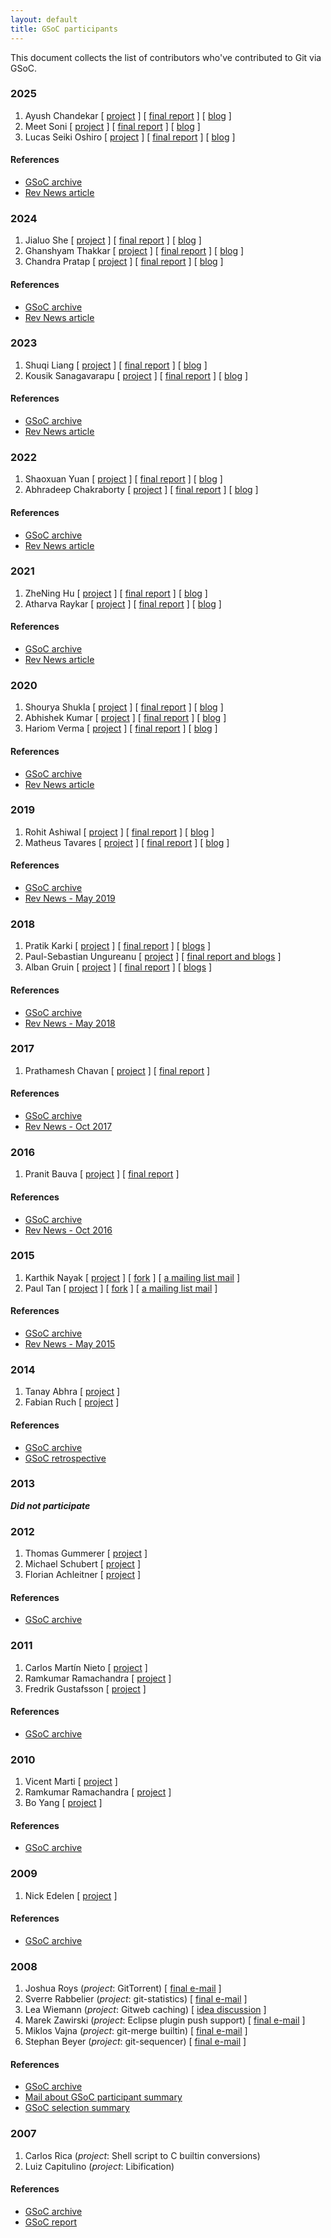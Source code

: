 ```yaml
---
layout: default
title: GSoC participants
---
```


This document collects the list of contributors who've contributed
to Git via GSoC.

<!-- [ [project]() ] [ [final report]() ] [ [blog]() ] -->

### 2025

1. Ayush Chandekar [ [project](TODO) ] [ [final report](https://ayu-ch.github.io/2025/08/29/gsoc-final-report.html) ] [ [blog](https://ayu-ch.github.io/) ]
2. Meet Soni [ [project](TODO) ] [ [final report](TODO) ] [ [blog](https://inosmeet.github.io/posts/gsoc25/) ]
3. Lucas Seiki Oshiro [ [project](TODO) ] [ [final report](https://lucasoshiro.github.io/gsoc-en/#final-report) ] [ [blog](https://lucasoshiro.github.io/gsoc-en/#weeks) ]

#### References

- [GSoC archive](TODO)
- [Rev News article](https://git.github.io/rev_news/2025/05/31/edition-123/)

### 2024

1. Jialuo She [ [project](https://summerofcode.withgoogle.com/archive/2024/projects/ukm4PTEF) ] [ [final report](https://luolibrary.com/2024/08/25/GSoC-Final-Report/) ] [ [blog](https://luolibrary.com/) ]
2. Ghanshyam Thakkar [ [project](https://summerofcode.withgoogle.com/archive/2024/projects/e9C4rhrv) ]  [ [final report](https://spectre10.github.io/posts/gsoc_final_report/) ] [ [blog](https://spectre10.github.io/) ]
3. Chandra Pratap [ [project](https://summerofcode.withgoogle.com/archive/2024/projects/tlh611d7) ]  [ [final report](https://chand-ra.github.io/2024/08/24/GSoC-Final-Report.html) ] [ [blog](https://chand-ra.github.io/) ]

#### References

- [GSoC archive](https://summerofcode.withgoogle.com/archive/2024/organizations/git)
- [Rev News article](https://git.github.io/rev_news/2024/05/31/edition-111/)

### 2023

1. Shuqi Liang [ [project](https://summerofcode.withgoogle.com/archive/2023/projects/Rkbc1Abe) ] [ [final report](https://cheskaqiqi.github.io/2023/08/22/Final/) ] [ [blog](https://cheskaqiqi.github.io/tags/GSoC/) ]
2. Kousik Sanagavarapu [ [project](https://summerofcode.withgoogle.com/archive/2023/projects/rck3kmq2) ]  [ [final report](https://five-sh.github.io/2023/08/26/the-final-report) ] [ [blog](https://five-sh.github.io/blog) ]

#### References

- [GSoC archive](https://summerofcode.withgoogle.com/archive/2023/organizations/git)
- [Rev News article](https://git.github.io/rev_news/2023/06/30/edition-100/)

### 2022

1. Shaoxuan Yuan [ [project](https://summerofcode.withgoogle.com/archive/2022/projects/hz4rcOUB) ] [ [final report](https://ffyuanda.github.io/blog/GSoC-final-blog/) ] [ [blog](https://ffyuanda.github.io/tags/#learn) ]
2. Abhradeep Chakraborty [ [project](https://summerofcode.withgoogle.com/archive/2022/projects/UPtA6qdf) ]  [ [final report](https://medium.com/@abhra303/gsoc-final-report-feaaacfae737) ] [ [blog](https://medium.com/@abhra303) ]

#### References

- [GSoC archive](https://summerofcode.withgoogle.com/archive/2022/organizations/git)
- [Rev News article](https://git.github.io/rev_news/2022/06/30/edition-88/)


### 2021

1. ZheNing Hu [ [project](https://summerofcode.withgoogle.com/archive/2021/projects/5443907994779648) ] [ [final report](https://github.com/adlternative/adlternative.github.io/blob/gh-pages/blogs/gsoc/GSOC-Git-Final-Blog.md) ] [ [blog](https://github.com/adlternative/adlternative.github.io/tree/gh-pages/blogs/gsoc/) ]
2. Atharva Raykar [ [project](https://summerofcode.withgoogle.com/archive/2021/projects/5071550033690624) ] [ [final report](https://github.com/tfidfwastaken/gitnotes/blob/main/final-report.md) ] [ [blog](https://github.com/tfidfwastaken/gitnotes/tree/main) ]

#### References

- [GSoC archive](https://summerofcode.withgoogle.com/archive/2021/organizations/6398200235163648)
- [Rev News article](https://git.github.io/rev_news/2021/05/27/edition-75/)


### 2020

1. Shourya Shukla [ [project](https://summerofcode.withgoogle.com/archive/2020/projects/4541259818991616) ] [ [final report](https://shouryashukla.blogspot.com/2020/08/the-final-report.html) ] [ [blog](https://shouryashukla.blogspot.com/search/label/GSoC) ]
2. Abhishek Kumar [ [project](https://summerofcode.withgoogle.com/archive/2020/projects/6510085276172288) ] [ [final report](https://github.com/abhishekkumar2718/GSoC20/blob/master/README.md) ] [ [blog](https://abhishekkumar2718.github.io/gsoc/) ]
3. Hariom Verma [ [project](https://summerofcode.withgoogle.com/archive/2020/projects/6123927484497920) ] [ [final report](https://harry-hov.github.io/blogs/posts/the-final-report) ] [ [blog](https://harry-hov.github.io/blogs/posts/) ]


#### References

- [GSoC archive](https://summerofcode.withgoogle.com/archive/2020/organizations/5445576591671296)
- [Rev News article](https://git.github.io/rev_news/2020/05/28/edition-63/)


### 2019

1. Rohit Ashiwal [ [project](https://summerofcode.withgoogle.com/archive/2019/projects/5390155215536128) ] [ [final report](https://web.archive.org/web/20210727190950/https://rashiwal.me/2019/final-report/) ] [ [blog](https://web.archive.org/web/20210515085551/https://rashiwal.me/) ]
2. Matheus Tavares [ [project](https://summerofcode.withgoogle.com/archive/2019/projects/4787791739748352) ] [ [final report](https://matheustavares.gitlab.io/posts/gsoc-final-report) ] [ [blog](https://matheustavares.gitlab.io/tags/git/) ]

#### References

- [GSoC archive](https://summerofcode.withgoogle.com/archive/2019/organizations/6548634445807616)
- [Rev News - May 2019](https://git.github.io/rev_news/2019/05/22/edition-51/)


### 2018

1. Pratik Karki [ [project](https://summerofcode.withgoogle.com/archive/2018/projects/5389615745728512) ] [ [final report](https://github.com/prertik/GSoC2018?tab=readme-ov-file) ] [ [blogs](https://prertik.github.io/categories/git/) ]
2. Paul-Sebastian Ungureanu [ [project](https://summerofcode.withgoogle.com/archive/2018/projects/6700324135895040) ] [ [final report and blogs](https://github.com/ungps/gsoc2018?tab=readme-ov-file) ]
3. Alban Gruin [ [project](https://summerofcode.withgoogle.com/archive/2018/projects/6165469845258240) ] [ [final report](https://github.com/agrn/gsoc2018?tab=readme-ov-file) ] [ [blogs](https://blog.pa1ch.fr/category/gsoc-2018.html) ]

#### References

- [GSoC archive](https://summerofcode.withgoogle.com/archive/2018/organizations/4840889583140864)
- [Rev News - May 2018](https://git.github.io/rev_news/2018/05/16/edition-39/)

### 2017

1. Prathamesh Chavan [ [project](https://summerofcode.withgoogle.com/archive/2017/projects/5434523185577984) ] [ [final report](https://docs.google.com/document/d/1RmUvJBf4x8TI71Fltg8xWP-s7zkhz3bGPyEJMgRx91Y/edit#heading=h.5r7i4cugqwi3) ]

#### References

- [GSoC archive](https://summerofcode.withgoogle.com/archive/2017/organizations/5061577619275776)
- [Rev News - Oct 2017](https://git.github.io/rev_news/2017/10/11/edition-32/)

### 2016

1. Pranit Bauva [ [project](https://summerofcode.withgoogle.com/archive/2016/projects/5595001820020736) ] [ [final report](https://docs.google.com/document/d/1Uir0a8cRYlWANuzoU4iTDtEvPukvtTJcC_dB3KJUgqM/edit#heading=h.mipx2w79za4f) ]

#### References

- [GSoC archive](https://summerofcode.withgoogle.com/archive/2016/organizations/5532648021688320#projects-list)
- [Rev News - Oct 2016](https://git.github.io/rev_news/2016/09/14/edition-19/)

### 2015

1. Karthik Nayak [ [project](https://www.google-melange.com/archive/gsoc/2015/orgs/git/projects/karthiknayak94.html) ] [ [fork](https://github.com/KarthikNayak/git) ] [ [a mailing list mail](https://public-inbox.org/git/553F7A50.1080907@gmail.com/) ] 
2. Paul Tan [ [project](https://www.google-melange.com/archive/gsoc/2015/orgs/git/projects/pyokagan.html) ] [ [fork](https://github.com/pyokagan/git) ] [ [a mailing list mail](https://public-inbox.org/git/CACRoPnQ5_r-26J4gBHc27KZt3X9KAU7eFkA3vz_GE6_dP-Uyug@mail.gmail.com/) ] 

#### References

- [GSoC archive](https://www.google-melange.com/archive/gsoc/2015/orgs/git)
- [Rev News - May 2015](https://git.github.io/rev_news/2015/05/13/edition-3/#other-news)

### 2014

1. Tanay Abhra [ [project](https://www.google-melange.com/archive/gsoc/2014/orgs/git/projects/tanayabh.html) ] <!-- [ [final report]() ] [ [blog]() ] ] -->
2. Fabian Ruch [ [project](https://www.google-melange.com/archive/gsoc/2014/orgs/git/projects/bafain.html) ] <!-- [ [final report]() ] [ [blog]() ] ] -->


#### References

- [GSoC archive](https://www.google-melange.com/archive/gsoc/2014/orgs/git)
- [GSoC retrospective](https://public-inbox.org/git/vpqsik1yg1l.fsf@anie.imag.fr/)


### 2013

***Did not participate***


### 2012

1. Thomas Gummerer [ [project](https://www.google-melange.com/archive/gsoc/2012/orgs/git/projects/tgummerer.html) ] <!-- [ [final report]() ] [ [blog]() ] ] -->
1. Michael Schubert [ [project](https://www.google-melange.com/archive/gsoc/2012/orgs/git/projects/schu.html) ] <!-- [ [final report]() ] [ [blog]() ] ] -->
1. Florian Achleitner [ [project](https://www.google-melange.com/archive/gsoc/2012/orgs/git/projects/flyingflo.html) ] <!-- [ [final report]() ] [ [blog]() ] ] -->

#### References

- [GSoC archive](https://www.google-melange.com/archive/gsoc/2012/orgs/git)


### 2011

1. Carlos Martín Nieto [ [project](https://www.google-melange.com/archive/gsoc/2011/orgs/git/projects/carlosmn.html) ] <!-- [ [final report]() ] [ [blog]() ] ] -->
1. Ramkumar Ramachandra [ [project](https://www.google-melange.com/archive/gsoc/2011/orgs/git/projects/artagnon.html) ] <!-- [ [final report]() ] [ [blog]() ] ] -->
1. Fredrik Gustafsson [ [project](https://www.google-melange.com/archive/gsoc/2011/orgs/git/projects/iveqy.html) ] <!-- [ [final report]() ] [ [blog]() ] ] -->


#### References

- [GSoC archive](https://www.google-melange.com/archive/gsoc/2011/orgs/git)


### 2010

1. Vicent Marti [ [project](https://www.google-melange.com/archive/gsoc/2010/orgs/git/projects/tanoku.html) ] <!-- [ [final report]() ] [ [blog]() ] ] -->
1. Ramkumar Ramachandra [ [project](https://www.google-melange.com/archive/gsoc/2010/orgs/git/projects/artagnon.html) ] <!-- [ [final report]() ] [ [blog]() ] ] -->
1. Bo Yang [ [project](https://www.google-melange.com/archive/gsoc/2010/orgs/git/projects/struggleyb.html) ] <!-- [ [final report]() ] [ [blog]() ] ] -->

#### References

- [GSoC archive](https://www.google-melange.com/archive/gsoc/2010/orgs/git)

### 2009

1. Nick Edelen [ [project](https://www.google-melange.com/archive/gsoc/2009/orgs/git/projects/sirnot.html) ] <!-- [ [final report]() ] [ [blog]() ] ] -->

#### References

- [GSoC archive](https://www.google-melange.com/archive/gsoc/2009/orgs/git)


### 2008

1. Joshua Roys (_project_: GitTorrent) [ [final e-mail](https://lore.kernel.org/git/48C05FB5.3010901@gmail.com/) ]
2. Sverre Rabbelier (_project_: git-statistics) [ [final e-mail](https://lore.kernel.org/git/bd6139dc0809041544o427356c9i40a28b1c182817eb@mail.gmail.com/) ]
3. Lea Wiemann (_project_: Gitweb caching) [ [idea discussion](https://lore.kernel.org/git/483C4CFF.2070101@gmail.com/#t) ]
4. Marek Zawirski (_project_: Eclipse plugin push support) [ [final e-mail](https://lore.kernel.org/git/48C564ED.7050402@gmail.com/) ]
5. Miklos Vajna (_project_: git-merge builtin) [ [final e-mail](https://lore.kernel.org/git/20080904225559.GP16514@genesis.frugalware.org/) ]
6. Stephan Beyer (_project_: git-sequencer) [ [final e-mail](https://lore.kernel.org/git/20080904223653.GA15170@leksak.fem-net/) ]

#### References

- [GSoC archive](https://developers.google.com/open-source/gsoc/2008?csw=1#git-development-community)
- [Mail about GSoC participant summary](https://lore.kernel.org/git/200809042315.58898.jnareb@gmail.com/)
- [GSoC selection summary](https://lore.kernel.org/git/20080422013201.GA4828@spearce.org/)


### 2007

1. Carlos Rica (_project_: Shell script to C builtin conversions)
2. Luiz Capitulino (_project_: Libification)

#### References

- [GSoC archive](https://developers.google.com/open-source/gsoc/2007?csw=1#git-development-community)
- [GSoC report](https://lore.kernel.org/git/20070903034201.GP18160@spearce.org/)
